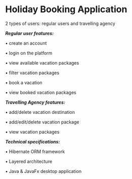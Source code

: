 # Holiday Booking Application
2 types of users: regular users and travelling agency

**_Regular user features:_**

• create an account 

• login on the platform

• view available vacation packages

• filter vacation packages

• book a vacation

• view booked vacation packages

**_Travelling Agency features:_**

• add/delete vacation destination

• add/edit/delete vacation package

• view vacation packages

**_Technical specifications:_** 

• Hibernate ORM framework

• Layered architecture

• Java & JavaFx desktop application
